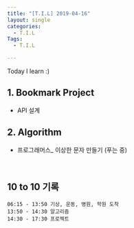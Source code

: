 ```yaml
---
title: "[T.I.L] 2019-04-16"
layout: single
categories:
  - T.I.L
Tags:
  - T.I.L

---
```

Today I learn :)     

   
## 1. Bookmark Project    
* API 설계   

## 2. Algorithm  
* 프로그래머스_ 이상한 문자 만들기 (푸는 중)   


<br>

## 10 to 10 기록
```
06:15 - 13:50 기상, 운동, 병원, 학원 도착  
13:50 - 14:30 알고리즘  
14:30 - 17:30 프로젝트  
```

 

